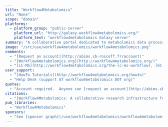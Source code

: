 ```yaml
---
title: "Workflow4Metabolomics"
url: "None"
scope: "domain"
platforms:
  - platform_group: "public-server"
    platform_url: "http://galaxy.workflow4metabolomics.org/"
    platform_text: "workflow4metabolomics Galaxy server"
summary: "A collaborative portal dedicated to metabolomics data processing, analysis and annotation. "
image: "/src/use/workflow4metabolomics/workflow4metabolomics.png"
comments:
  - "[Request an account](http://abims.sb-roscoff.fr/account)"
  - "[Workflow4metabolomics.org](http://workflow4metabolomics.org/)"
  - "[LC-MS](http://workflow4metabolomics.org/the-lc-ms-workflow), [GC-MS](http://workflow4metabolomics.org/the-gc-ms-workflow) and [NMR](http://workflow4metabolomics.org/the-nmr-workflow) workflows are provided."
user_support:
  - "[HowTo Tutorials](http://workflow4metabolomics.org/howto)"
  - "Help Desk (support AT workflow4metabolomics DOT org)"
quotas:
  - "Account required.  Anyone can [request an account](http://abims.sb-roscoff.fr/account)."
citations:
  - "[Workflow4Metabolomics: A collaborative research infrastructure for computational metabolomics](https://doi.org/10.1093/bioinformatics/btu813). Giacomoni F., Le Corguillé G., Monsoor M., Landi M., Pericard P., Pétéra M., Duperier C., Tremblay-Franco M., Martin J.-F., Jacob D., Goulitquer S., Thévenot E.A. and Caron C. (2014). *Bioinformatics*, [doi: 10.1093/bioinformatics/btu813](https://doi.org/10.1093/bioinformatics/btu813)"
pub_libraries:
  - "Workflow4Metabolomics"
sponsors:
  - "See [sponsor graph](/use/workflow4metabolomics/workflow4metabolomics-sponsors.png)"
---
```


